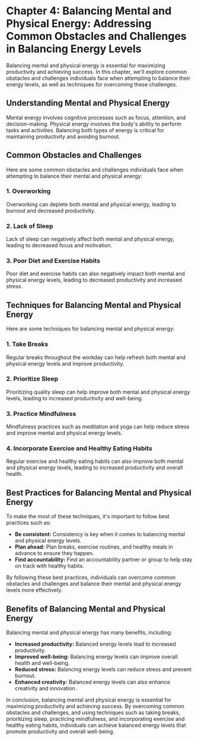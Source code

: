 Chapter 4: Balancing Mental and Physical Energy: Addressing Common Obstacles and Challenges in Balancing Energy Levels
======================================================================================================================

Balancing mental and physical energy is essential for maximizing productivity and achieving success. In this chapter, we'll explore common obstacles and challenges individuals face when attempting to balance their energy levels, as well as techniques for overcoming these challenges.

Understanding Mental and Physical Energy
----------------------------------------

Mental energy involves cognitive processes such as focus, attention, and decision-making. Physical energy involves the body's ability to perform tasks and activities. Balancing both types of energy is critical for maintaining productivity and avoiding burnout.

Common Obstacles and Challenges
-------------------------------

Here are some common obstacles and challenges individuals face when attempting to balance their mental and physical energy:

### 1. Overworking

Overworking can deplete both mental and physical energy, leading to burnout and decreased productivity.

### 2. Lack of Sleep

Lack of sleep can negatively affect both mental and physical energy, leading to decreased focus and motivation.

### 3. Poor Diet and Exercise Habits

Poor diet and exercise habits can also negatively impact both mental and physical energy levels, leading to decreased productivity and increased stress.

Techniques for Balancing Mental and Physical Energy
---------------------------------------------------

Here are some techniques for balancing mental and physical energy:

### 1. Take Breaks

Regular breaks throughout the workday can help refresh both mental and physical energy levels and improve productivity.

### 2. Prioritize Sleep

Prioritizing quality sleep can help improve both mental and physical energy levels, leading to increased productivity and well-being.

### 3. Practice Mindfulness

Mindfulness practices such as meditation and yoga can help reduce stress and improve mental and physical energy levels.

### 4. Incorporate Exercise and Healthy Eating Habits

Regular exercise and healthy eating habits can also improve both mental and physical energy levels, leading to increased productivity and overall health.

Best Practices for Balancing Mental and Physical Energy
-------------------------------------------------------

To make the most of these techniques, it's important to follow best practices such as:

* **Be consistent:** Consistency is key when it comes to balancing mental and physical energy levels.
* **Plan ahead:** Plan breaks, exercise routines, and healthy meals in advance to ensure they happen.
* **Find accountability:** Find an accountability partner or group to help stay on track with healthy habits.

By following these best practices, individuals can overcome common obstacles and challenges and balance their mental and physical energy levels more effectively.

Benefits of Balancing Mental and Physical Energy
------------------------------------------------

Balancing mental and physical energy has many benefits, including:

* **Increased productivity:** Balanced energy levels lead to increased productivity.
* **Improved well-being:** Balancing energy levels can improve overall health and well-being.
* **Reduced stress:** Balancing energy levels can reduce stress and prevent burnout.
* **Enhanced creativity:** Balanced energy levels can also enhance creativity and innovation.

In conclusion, balancing mental and physical energy is essential for maximizing productivity and achieving success. By overcoming common obstacles and challenges, and using techniques such as taking breaks, prioritizing sleep, practicing mindfulness, and incorporating exercise and healthy eating habits, individuals can achieve balanced energy levels that promote productivity and overall well-being.
